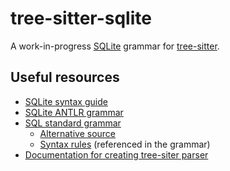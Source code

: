# tree-sitter-sqlite

A work-in-progress [SQLite](https://www.sqlite.org/) grammar for [tree-sitter](https://tree-sitter.github.io/tree-sitter/).

## Useful resources

- [SQLite syntax guide](https://sqlite.org/lang.html)
- [SQLite ANTLR grammar](https://github.com/antlr/grammars-v4/blob/master/sql/sqlite/SQLite.g4)
- [SQL standard grammar](https://jakewheat.github.io/sql-overview/)
  - [Alternative source](https://ronsavage.github.io/SQL/)
  - [Syntax rules](https://github.com/ronsavage/SQL/blob/master/Syntax.rules.txt) (referenced in the grammar)
- [Documentation for creating tree-siter parser](https://tree-sitter.github.io/tree-sitter/creating-parsers)
